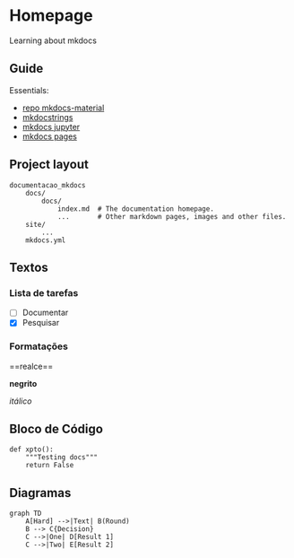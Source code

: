 # Homepage

Learning about mkdocs

## Guide

Essentials:

- [repo mkdocs-material](https://github.com/squidfunk/mkdocs-material)
- [mkdocstrings](https://github.com/mkdocstrings/mkdocstrings)
- [mkdocs jupyter](https://github.com/danielfrg/mkdocs-jupyter)
- [mkdocs pages](https://github.com/mkdocs/mkdocs/wiki/MkDocs-Plugins#navigation--page-building)

## Project layout

    documentacao_mkdocs
        docs/
            docs/
                index.md  # The documentation homepage.
                ...       # Other markdown pages, images and other files.
        site/
            ...
        mkdocs.yml


## Textos

### Lista de tarefas

- [ ] Documentar
- [x] Pesquisar

### Formatações

==realce==

**negrito**

_itálico_

[comment]: <> (Bloco de códigos com highlight e numeração)
## Bloco de Código

```{.py3 hl_lines="1 3" linenums="1" title="Cool header"}
def xpto():
    """Testing docs"""
    return False
```

[comment]: <> (Criando diagramas)
## Diagramas

```mermaid
graph TD
    A[Hard] -->|Text| B(Round)
    B --> C{Decision}
    C -->|One| D[Result 1]
    C -->|Two| E[Result 2]
```